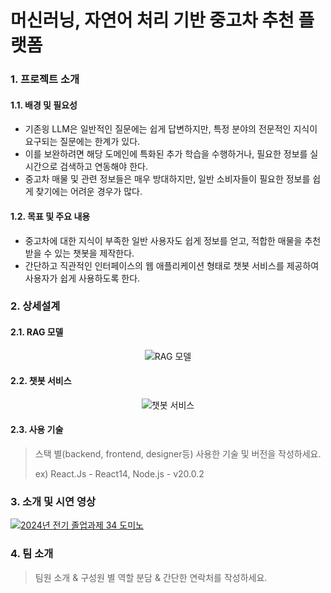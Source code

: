 # 머신러닝, 자연어 처리 기반 중고차 추천 플랫폼

### 1. 프로젝트 소개
#### 1.1. 배경 및 필요성
* 기존읭 LLM은 일반적인 질문에는 쉽게 답변하지만, 특정 분야의 전문적인 지식이 요구되는 질문에는 한계가 있다.
* 이를 보완하려면 해당 도메인에 특화된 추가 학습을 수행하거나, 필요한 정보를 실시간으로 검색하고 연동해야 한다.
* 중고차 매물 및 관련 정보들은 매우 방대하지만, 일반 소비자들이 필요한 정보를 쉽게 찾기에는 어려운 경우가 많다.

#### 1.2. 목표 및 주요 내용
* 중고차에 대한 지식이 부족한 일반 사용자도 쉽게 정보를 얻고, 적합한 매물을 추천받을 수 있는 챗봇을 제작한다.
* 간단하고 직관적인 인터페이스의 웹 애플리케이션 형태로 챗봇 서비스를 제공하여 사용자가 쉽게 사용하도록 한다.

### 2. 상세설계
#### 2.1. RAG 모델
<div align="center">
    <img src="https://github.com/user-attachments/assets/961eee3d-045d-4b5b-bdf6-140e911c1490" alt="RAG 모델" />
</div>

#### 2.2. 챗봇 서비스
<div align="center">
    <img src="https://github.com/user-attachments/assets/6ae027a5-ee55-4864-b7c6-5ed91dadcca3" alt="챗봇 서비스" />
</div>

#### 2.3. 사용 기술
> 스택 별(backend, frontend, designer등) 사용한 기술 및 버전을 작성하세요.
> 
> ex) React.Js - React14, Node.js - v20.0.2

### 3. 소개 및 시연 영상
[![2024년 전기 졸업과제 34 도미노](http://img.youtube.com/vi/Cjc282zJxf8/0.jpg)](https://www.youtube.com/watch?v=Cjc282zJxf8)

### 4. 팀 소개
> 팀원 소개 & 구성원 별 역할 분담 & 간단한 연락처를 작성하세요.
